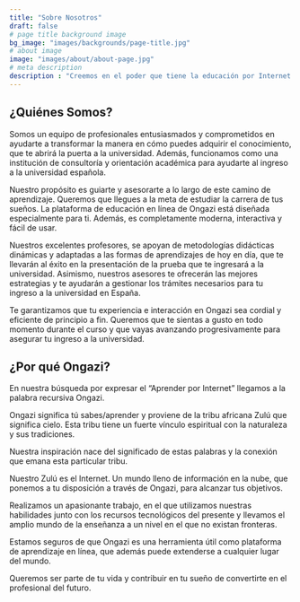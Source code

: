 ```yaml
---
title: "Sobre Nosotros"
draft: false
# page title background image
bg_image: "images/backgrounds/page-title.jpg"
# about image
image: "images/about/about-page.jpg"
# meta description
description : "Creemos en el poder que tiene la educación por Internet y sabemos cómo despertar tu ingenio. Por eso, creamos metodologías didácticas interactivas, en una plataforma de educación en línea moderna y fácil de usar, que te acompaña a donde quiera que vayas. Se parte del futuro y aprende de una manera genial y diferente en Ongazi, donde el saber no conoce fronteras."
---
```


## ¿Quiénes Somos?

Somos un equipo de profesionales entusiasmados y comprometidos en ayudarte a transformar la manera en cómo puedes adquirir el conocimiento, que te abrirá la puerta a la universidad. Además, funcionamos como una institución de consultoría y orientación académica para ayudarte al ingreso a la universidad española.

Nuestro propósito es guiarte y asesorarte a lo largo de este camino de aprendizaje. Queremos que llegues a la meta de estudiar la carrera de tus sueños. La plataforma de educación en línea de Ongazi está diseñada especialmente para ti. Además, es completamente moderna, interactiva y fácil de usar.

Nuestros excelentes profesores, se apoyan de metodologías didácticas dinámicas y adaptadas a las formas de aprendizajes de hoy en día, que te llevarán al éxito en la presentación de la prueba que te ingresará a la universidad. Asimismo, nuestros asesores te ofrecerán las mejores estrategias y te ayudarán a gestionar los trámites necesarios para tu ingreso a la universidad en España.

Te garantizamos que tu experiencia e interacción en Ongazi sea cordial y eficiente de principio a fin. Queremos que te sientas a gusto en todo momento durante el curso y que vayas avanzando progresivamente para asegurar tu ingreso a la universidad.

## ¿Por qué Ongazi?

En nuestra búsqueda por expresar el “Aprender por Internet” llegamos a la palabra recursiva Ongazi.

Ongazi  significa tú sabes/aprender y proviene de la tribu africana Zulú que significa cielo. Esta tribu tiene un fuerte vínculo espiritual con la naturaleza y sus tradiciones.

Nuestra inspiración nace del significado de estas palabras y la conexión que emana esta particular tribu.

Nuestro Zulú es el Internet. Un mundo lleno de información en la nube, que ponemos a tu disposición a través de Ongazi, para alcanzar tus objetivos.

Realizamos un apasionante trabajo, en el que utilizamos nuestras habilidades junto con los recursos tecnológicos del presente y llevamos el amplio mundo de la enseñanza a un nivel en el que no existan fronteras.

Estamos seguros de que Ongazi es una herramienta útil como plataforma de aprendizaje en línea, que además puede extenderse a cualquier lugar del mundo.

Queremos ser parte de tu vida y contribuir en tu sueño de convertirte en el profesional del futuro.